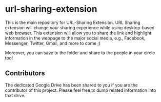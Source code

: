 # url-sharing-extension

This is the main repository for URL-Sharing Extension.
URL Sharing extension will change your sharing experience while using desktop-based web browser. This extension will allow you to share the link and highlight information in the webpage to the major social media, e.g., Facebook, Messenger, Twitter, Gmail, and more to come ;)

Moreover, you can save to the folder and share to the people in your circle too!

## Contributors
The dedicated Google Drive has been shared to you if you are the contributor of this project.
Please feel free to dump related information into that drive.